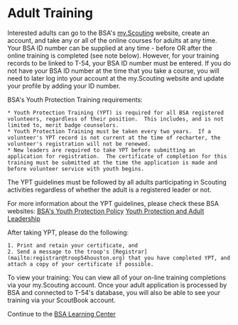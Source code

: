 # Adult Training

Interested adults can go to the BSA's [my.Scouting](https://my.scouting.org/) website, create an account, and take any or all of the online courses for adults at any time.  Your BSA ID number can be supplied at any time - before OR after the online training is completed (see note below).  However, for your training records to be linked to T-54, your BSA ID number must be entered.  If you do not have your BSA ID number at the time that you take a course, you will need to later log into your account at the my.Scouting website and update your profile by adding your ID number.

BSA's Youth Protection Training requirements:

    * Youth Protection Training (YPT) is required for all BSA registered volunteers, regardless of their position.  This includes, and is not limited to, merit badge counselors.
    * Youth Protection Training must be taken every two years.  If a volunteer's YPT record is not current at the time of recharter, the volunteer's registration will not be renewed.
    * New leaders are required to take YPT before submitting an application for registration.  The certificate of completion for this training must be submitted at the time the application is made and before volunteer service with youth begins.

The YPT guidelines must be followed by all adults participating in Scouting activities regardless of whether the adult is a registered leader or not.

For more information about the YPT guidelines, please check these BSA websites:
      [BSA's Youth Protection Policy](https://www.scouting.org/training/youth-protection/)
      [Youth Protection and Adult Leadership](https://www.scouting.org/health-and-safety/gss/gss01/)

After taking YPT, please do the following:

    1. Print and retain your certificate, and
    2. Send a message to the troop's [Registrar](mailto:registrar@troop54houston.org) that you have completed YPT, and attach a copy of your certificate if possible.

To view your training:
You can view all of your on-line training completions via your my.Scouting account.  Once your adult application is processed by BSA and connected to T-54's database, you will also be able to see your training via your ScoutBook account.

Continue to the [BSA Learning Center](https://my.scouting.org/)   